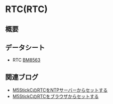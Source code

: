 # RTC(RTC)

## 概要

## データシート
- RTC [BM8563](http://www.belling.com.cn/media/file_object/bel_product/BM8563/datasheet/BM8563_V1.1_cn.pdf)

## 関連ブログ

- [M5StickCのRTCをNTPサーバーからセットする](https://lang-ship.com/blog/?p=563)
- [M5StickCのRTCをブラウザからセットする](https://lang-ship.com/blog/?p=566)
